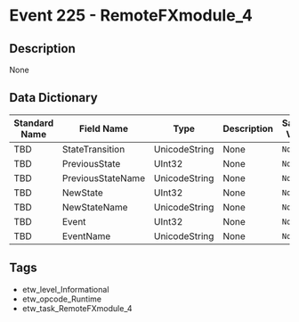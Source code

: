 # Event 225 - RemoteFXmodule_4

## Description
None

## Data Dictionary
|Standard Name|Field Name|Type|Description|Sample Value|
|---|---|---|---|---|
|TBD|StateTransition|UnicodeString|None|`None`|
|TBD|PreviousState|UInt32|None|`None`|
|TBD|PreviousStateName|UnicodeString|None|`None`|
|TBD|NewState|UInt32|None|`None`|
|TBD|NewStateName|UnicodeString|None|`None`|
|TBD|Event|UInt32|None|`None`|
|TBD|EventName|UnicodeString|None|`None`|

## Tags
* etw_level_Informational
* etw_opcode_Runtime
* etw_task_RemoteFXmodule_4